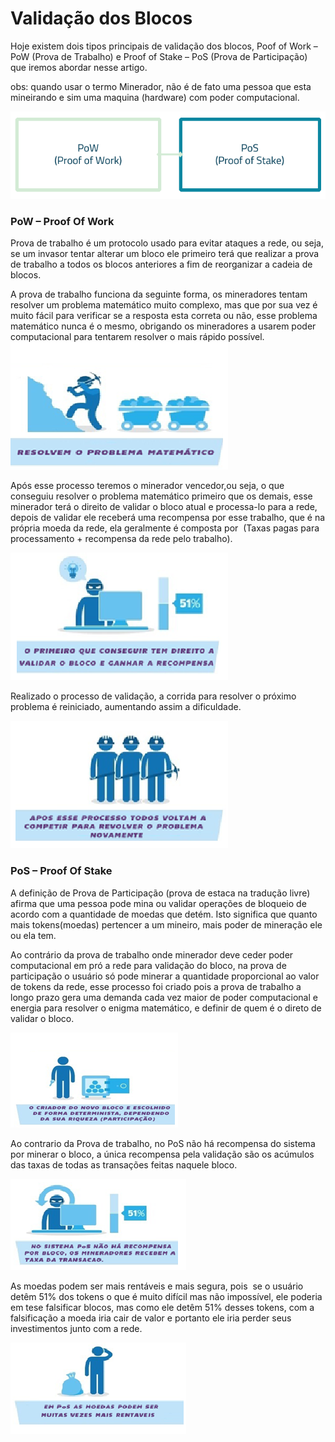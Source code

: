 # Validação dos Blocos

Hoje existem dois tipos principais de validação dos blocos, Poof of Work – PoW (Prova de Trabalho) e Proof of Stake – PoS (Prova de Participação) que iremos abordar nesse artigo.

obs: quando usar o termo Minerador, não é de fato uma pessoa que esta mineirando e sim uma maquina (hardware) com poder computacional.

![POS - POW!](/src/pow-pos.png)

### PoW – Proof Of Work

Prova de trabalho é um protocolo usado para evitar ataques a rede, ou seja, se um invasor tentar alterar um bloco ele primeiro terá que realizar a prova de trabalho a todos os blocos anteriores a fim de reorganizar a cadeia de blocos.

A prova de trabalho funciona da seguinte forma, os mineradores tentam resolver um problema matemático muito complexo, mas que por sua vez é muito fácil para verificar se a resposta esta correta ou não, esse problema matemático nunca é o mesmo, obrigando os mineradores a usarem poder computacional para tentarem resolver o mais rápido possível. 
![POW!](/src/1-pow.png)

Após esse processo teremos o minerador vencedor,ou seja, o que conseguiu resolver o problema matemático primeiro que os demais, esse minerador terá o direito de validar o bloco atual e processa-lo para a rede, depois de validar ele receberá uma recompensa por esse trabalho, que é na própria moeda da rede, ela geralmente é composta por  (Taxas pagas para processamento + recompensa da rede pelo trabalho).

![POW!](/src/2-pow.png)

Realizado o processo de validação, a corrida para resolver o próximo problema é reiniciado, aumentando assim a dificuldade.

![POW!](/src/3-pow.png)

### PoS – Proof Of Stake

A definição de Prova de Participação (prova de estaca na tradução livre) afirma que uma pessoa pode mina ou validar operações de bloqueio de acordo com a quantidade de moedas que detém. Isto significa que quanto mais tokens(moedas) pertencer a um mineiro, mais poder de mineração ele ou ela tem.

Ao contrário da prova de trabalho onde minerador deve ceder poder computacional em pró a rede para validação do bloco, na prova de participação o usuário só pode minerar a quantidade proporcional ao valor de tokens da rede, esse processo foi criado pois a prova de trabalho a longo prazo gera uma demanda cada vez maior de poder computacional e energia para resolver o enigma matemático, e definir de quem é o direto de validar o bloco.

![POS!](/src/1-pos.png)

Ao contrario da Prova de trabalho, no PoS não há recompensa do sistema por minerar o bloco, a única recompensa pela validação são os acúmulos das taxas de todas as transações feitas naquele bloco.

![POS!](/src/2-pos.png)

As moedas podem ser mais rentáveis e mais segura, pois  se o usuário detêm 51% dos tokens o que é muito difícil mas não impossível, ele poderia em tese falsificar blocos, mas como ele detêm 51% desses tokens, com a falsificação a moeda iria cair de valor e portanto ele iria perder seus investimentos junto com a rede.

![POS!](/src/3-pos.png)